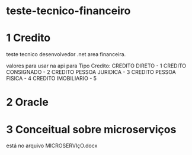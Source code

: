 # teste-tecnico-financeiro

# 1 Credito
teste tecnico desenvolvedor .net area financeira. 


valores para usar na api para Tipo Credito: 
CREDITO DIRETO  - 1
CREDITO CONSIGNADO - 2
CREDITO PESSOA JURIDICA - 3
CREDITO PESSOA FISICA - 4
CREDITO IMOBILIARIO - 5

# 2 Oracle

# 3 Conceitual sobre microserviços
está no arquivo MICROSERVIçO.docx


